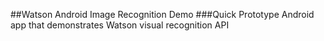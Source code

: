 ##Watson Android Image Recognition Demo
###Quick Prototype Android app that demonstrates Watson visual recognition API
